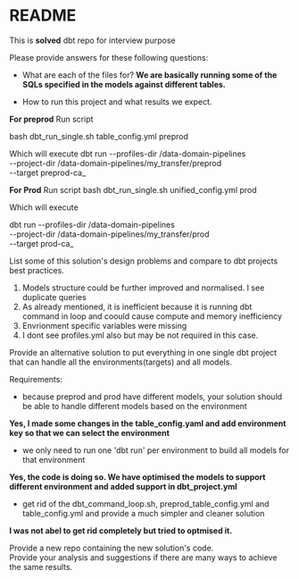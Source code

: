 # README

This is **solved** dbt repo for interview purpose

Please provide answers for these following questions:
* What are each of the files for?
**We are basically running some of the SQLs specified in the models against different tables.** 

* How to run this project and what results we expect.

**For preprod**
Run script

bash dbt_run_single.sh table_config.yml preprod

Which will execute
dbt run --profiles-dir /data-domain-pipelines \
--project-dir /data-domain-pipelines/my_transfer/preprod \
--target preprod-ca_

**For Prod**
Run script
bash dbt_run_single.sh unified_config.yml prod

Which will execute

dbt run --profiles-dir /data-domain-pipelines \
--project-dir /data-domain-pipelines/my_transfer/prod \
--target prod-ca_

List some of this solution's design problems and compare to dbt projects best practices.


1. Models structure could be further improved and normalised. I see duplicate queries
2. As already mentioned, it is inefficient because it is running dbt command in loop and coould cause compute and memory inefficiency
3. Envrionment specific variables were missing
4. I dont see profiles.yml also but may be not required in this case.

Provide an alternative solution to put everything in one single dbt project that can handle all the environments(targets) and all models.

Requirements:
* because preprod and prod have different models, your solution should be able to handle different models based on the environment

**Yes, I made some changes in the table_config.yaml and add environment key so that we can select the environment**

* we only need to run one 'dbt run' per environment to build all models for that environment

**Yes, the code is doing so. We have optimised the models to support different environment and added support in dbt_project.yml**

* get rid of the dbt_command_loop.sh, preprod_table_config.yml and table_config.yml and provide a much simpler and cleaner solution

**I was not abel to get rid completely but tried to optmised it.**

Provide a new repo containing the new solution's code.  
Provide your analysis and suggestions if there are many ways to achieve the same results.